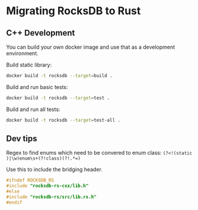 # Migrating RocksDB to Rust

## C++ Development
You can build your own docker image and use that as a development environment.

Build static library:
```bash
docker build -t rocksdb --target=build .
```

Build and run basic tests:
```bash
docker build -t rocksdb --target=test .
```

Build and run all tests:
```bash
docker build -t rocksdb --target=test-all .
```

## Dev tips
Regex to find enums which need to be convered to enum class: `(?<!(static )|\w)enum\s+(?!class)(?!.*=)`

Use this to include the bridging header.
```c++
#ifndef ROCKSDB_RS
#include "rocksdb-rs-cxx/lib.h"
#else
#include "rocksdb-rs/src/lib.rs.h"
#endif
```
